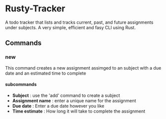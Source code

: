 # Rusty-Tracker
A todo tracker that lists and tracks current, past, and future assignments under subjects. A very simple, efficient and fasy CLI using Rust.

## Commands

### new
This command creates a new assignment assimged to an subject with a due date and an estimated time to complete
#### subcommands
- **Subject** : use the 'add' command to create a subject
- **Assignment name** : enter a unique name for the assignment
- **Due date** : Enter a due date however you like 
- **Time estimate** : How long it will take to complete the assignment

